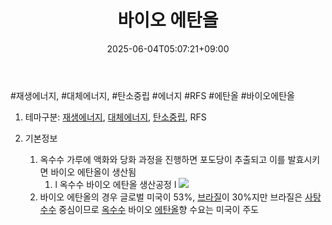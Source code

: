 ﻿---
title: "바이오 에탄올"
date: 2025-06-04T05:07:21+09:00
lastmod: 2025-06-04T05:07:21+09:00
type: docs
sidebar:
  open: true
weight: 3
---
<div style="display:none">
  <meta property="article:published_time" content="2025-06-03T20:07:21Z" />
  <meta property="article:modified_time" content="2025-06-03T20:07:21Z" />
</div>
#재생에너지, #대체에너지, #탄소중립 #에너지 #RFS #에탄올 #바이오에탄올 

1. 테마구분: [재생에너지](/industry-study/재생에너지/), [대체에너지](/industry-study/대체에너지/), [탄소중립](/industry-study/탄소중립/), RFS

1. 기본정보
	1. 옥수수 가루에 액화와 당화 과정을 진행하면 포도당이 추출되고 이를 발효시키면 바이오 에탄올이 생산됨
		1. l 옥수수 바이오 에탄올 생산공정 l ![](https://i.imgur.com/VyxVwBT.png)
	2. 바이오 에탄올의 경우 글로벌 미국이 53%, [브라질](/industry-study/브라질/)이 30%지만 브라질은 [사탕수수](/industry-study/사탕수수/) 중심이므로 [옥수수](/industry-study/옥수수/) 바이오 [에탄올](/industry-study/에탄올/)향 수요는 미국이 주도
